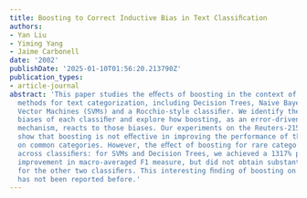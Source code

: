 ```yaml
---
title: Boosting to Correct Inductive Bias in Text Classiﬁcation
authors:
- Yan Liu
- Yiming Yang
- Jaime Carbonell
date: '2002'
publishDate: '2025-01-10T01:56:20.213790Z'
publication_types:
- article-journal
abstract: 'This paper studies the eﬀects of boosting in the context of diﬀerent classiﬁcation
  methods for text categorization, including Decision Trees, Naive Bayes, Support
  Vector Machines (SVMs) and a Rocchio-style classiﬁer. We identify the inductive
  biases of each classiﬁer and explore how boosting, as an error-driven resampling
  mechanism, reacts to those biases. Our experiments on the Reuters-21578 benchmark
  show that boosting is not eﬀective in improving the performance of the base classiﬁers
  on common categories. However, the eﬀect of boosting for rare categories varies
  across classiﬁers: for SVMs and Decision Trees, we achieved a 1317% performance
  improvement in macro-averaged F1 measure, but did not obtain substantial improvement
  for the other two classiﬁers. This interesting ﬁnding of boosting on rare categories
  has not been reported before.'
---
```

